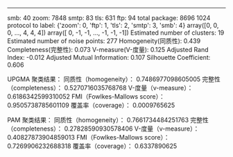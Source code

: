 ----------------------------------------
smb: 40
zoom: 7848
smtp: 83
tls: 631
ftp: 94
total package:  8696
1024
protocol to label: {'zoom': 0, 'ftp': 1, 'tls': 2, 'smtp': 3, 'smb': 4}
array([0, 0, 0, ..., 4, 4, 4])
array([ 0, -1, -1, ..., -1, -1, -1])
Estimated number of clusters: 19
Estimated number of noise points: 277
Homogeneity(同质性): 0.439
Completeness(完整性): 0.073
V-measure(V-度量): 0.125
Adjusted Rand Index: -0.012
Adjusted Mutual Information: 0.107
Silhouette Coefficient: 0.606

UPGMA 聚类结果：
同质性（homogeneity）： 0.7486977098605005
完整性（completeness）： 0.5270716035768768
V-度量（v-measure）： 0.6186342599310052
FMI（Fowlkes-Mallows score）： 0.9505738785601109
覆盖率（coverage）： 0.0009765625

PAM 聚类结果：
同质性（homogeneity）： 0.7661734484251763
完整性（completeness）： 0.27828590930578406
V-度量（v-measure）： 0.40827873904859013
FMI（Fowlkes-Mallows score）： 0.7269906232688318
覆盖率（coverage）： 0.6337890625